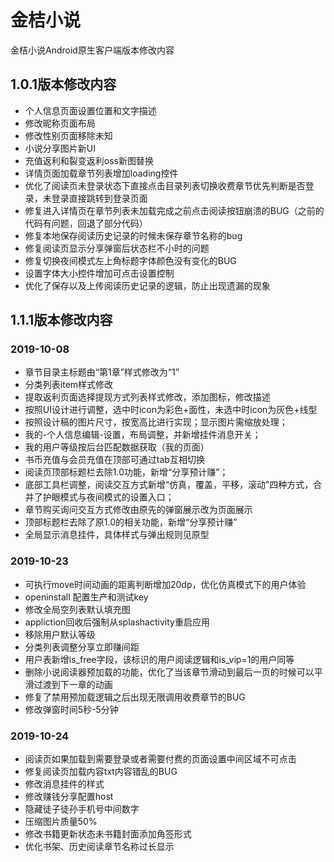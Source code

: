 # 金桔小说

金桔小说Android原生客户端版本修改内容
## 1.0.1版本修改内容
- 个人信息页面设置位置和文字描述
- 修改昵称页面布局
- 修改性别页面移除未知
- 小说分享图片新UI
- 充值返利和裂变返利oss新图替换
- 详情页面加载章节列表增加loading控件
- 优化了阅读页未登录状态下直接点击目录列表切换收费章节优先判断是否登录，未登录直接跳转到登录页面
- 修复进入详情页在章节列表未加载完成之前点击阅读按钮崩溃的BUG（之前的代码有问题，回退了部分代码）
- 修复本地保存阅读历史记录的时候未保存章节名称的bug
- 修复阅读页显示分享弹窗后状态栏不小时的问题
- 修复切换夜间模式左上角标题字体颜色没有变化的BUG
- 设置字体大小控件增加可点击设置控制
- 优化了保存以及上传阅读历史记录的逻辑，防止出现遗漏的现象


## 1.1.1版本修改内容
### 2019-10-08
- 章节目录主标题由“第1章”样式修改为“1” 
- 分类列表item样式修改 
- 提取返利页面选择提现方式列表样式修改，添加图标，修改描述
- 按照UI设计进行调整，选中时icon为彩色+面性，未选中时icon为灰色+线型 
- 按照设计稿的图片尺寸，按宽高比进行实现；显示图片需缩放处理；
- 我的-个人信息编辑-设置，布局调整，并新增挂件消息开关； 
- 我的用户等级按后台匹配数据获取（我的页面） 
- 书币充值与会员充值在顶部可通过tab互相切换
- 阅读页顶部标题栏去除1.0功能，新增“分享预计赚”； 
- 底部工具栏调整，阅读交互方式新增“仿真，覆盖，平移，滚动”四种方式，合并了护眼模式与夜间模式的设置入口； 
- 章节购买询问交互方式修改由原先的弹窗展示改为页面展示 
- 顶部标题栏去除了原1.0的相关功能，新增“分享预计赚” 
- 全局显示消息挂件，具体样式与弹出规则见原型
### 2019-10-23
- 可执行move时间动画的距离判断增加20dp，优化仿真模式下的用户体验
- openinstall 配置生产和测试key
- 修改全局空列表默认填充图
- appliction回收后强制从splashactivity重启应用
- 移除用户默认等级
- 分类列表调整分享立即赚间距
- 用户表新增is_free字段，该标识的用户阅读逻辑和is_vip=1的用户同等
- 删除小说阅读器预加载的功能，优化了当该章节滑动到最后一页的时候可以平滑过渡到下一章的动画
- 修复了禁用预加载逻辑之后出现无限调用收费章节的BUG
- 修改弹窗时间5秒-5分钟
### 2019-10-24
- 阅读页如果加载到需要登录或者需要付费的页面设置中间区域不可点击
- 修复阅读页加载内容txt内容错乱的BUG
- 修改消息挂件的样式
- 修改赚钱分享配置host
- 隐藏徒子徒孙手机号中间数字
- 压缩图片质量50%
- 修改书籍更新状态未书籍封面添加角签形式
- 优化书架、历史阅读章节名称过长显示
    
